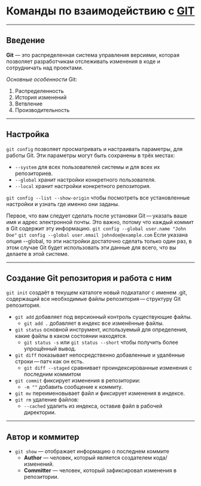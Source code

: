 # Команды по взаимодействию с [GIT](https://git-scm.com)
---
## Введение

**Git** — это распределенная система управления версиями, которая позволяет разработчикам отслеживать изменения в коде и сотрудничать над проектами.

*Основные особенности* Git:
1. Распределенность
2. История изменений
3. Ветвление
4. Производительность
---
## Настройка
`git config` позволяет просматривать и настраивать параметры, для работы Git.
Эти параметры могут быть сохранены в трёх местах:
- `--system`  для всех пользователей системы и для всех их репозиториев.
- `--global` хранит настройки конкретного пользователя.
- `--local` хранит настройки конкретного репозитория.

`git config --list --show-origin` чтобы посмотреть все установленные настройки и узнать где именно они заданы.

Первое, что вам следует сделать после установки Git — указать ваше имя и адрес электронной почты. Это важно, потому что каждый коммит в Git содержит эту информацию.
`git config --global user.name "John Doe"`
`git config --global user.email johndoe@example.com`
Если указана опция --global, то эти настройки достаточно сделать только один раз, в этом случае Git будет использовать эти данные для всего, что вы делаете в этой системе.

---
## Создание Git репозитория и работа с ним
`git init` создаёт в текущем каталоге новый подкаталог с именем .git, содержащий все необходимые файлы репозитория — структуру Git репозитория.

- `git add` добавляет под версионный контроль существующие файлы.
    - `git add .` добавляет в индекс все изменённые файлы.
- `git status` основной инструмент, используемый для определения, какие файлы в каком состоянии находятся.
    - `git status -s` или `git status --short` чтобы получить более упрощённый вывод.
- `git diff` показывает непосредственно добавленные и удалённые строки — патч как он есть.
    - `git diff --staged` сравнивает проиндексированные изменения с последним коммитом
- `git commit` фиксирует изменения в репозитории:
    - `-m ""` добавить сообщение к коммиту.
- `git mv` переименовывает файл и фиксирует изменения в индексе.
- `git rm` удаление файлов:
  - `--cached` удалить из индекса, оставив файл в рабочей директории.

---
## Автор и коммитер
- `git show` — отображает информацию о последнем коммите
  - **Author** — человек, который является создателем кода/изменений.
  - **Committer** — человек, который зафиксировал изменения в репозитории.